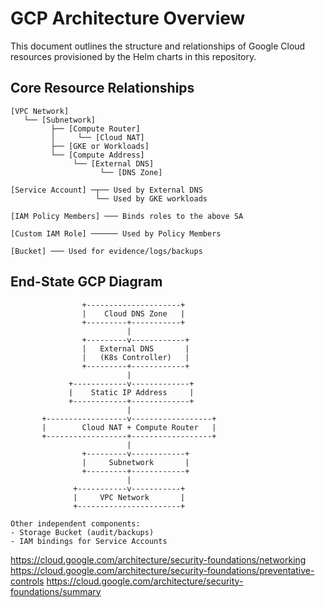 
# GCP Architecture Overview

This document outlines the structure and relationships of Google Cloud resources provisioned by the Helm charts in this repository.

## Core Resource Relationships

```plaintext
[VPC Network]
   └── [Subnetwork]
         ├── [Compute Router]
         │     └── [Cloud NAT]
         ├── [GKE or Workloads]
         └── [Compute Address]
              └── [External DNS]
                    └── [DNS Zone]

[Service Account] ─┬── Used by External DNS
                   └── Used by GKE workloads

[IAM Policy Members] ─── Binds roles to the above SA

[Custom IAM Role] ────── Used by Policy Members

[Bucket] ─── Used for evidence/logs/backups
```

## End-State GCP Diagram

```plaintext
                +---------------------+
                |    Cloud DNS Zone   |
                +---------+-----------+
                          |
                +---------v------------+
                |   External DNS       |
                |   (K8s Controller)   |
                +---------+------------+
                          |
             +------------v-------------+
             |    Static IP Address     |
             +------------+-------------+
                          |
       +------------------v------------------+
       |        Cloud NAT + Compute Router   |
       +------------------+------------------+
                          |
                +---------v------------+
                |     Subnetwork       |
                +---------+------------+
                          |
              +-----------v-----------+
              |     VPC Network       |
              +-----------------------+

Other independent components:
- Storage Bucket (audit/backups)
- IAM bindings for Service Accounts
```


https://cloud.google.com/architecture/security-foundations/networking
https://cloud.google.com/architecture/security-foundations/preventative-controls
https://cloud.google.com/architecture/security-foundations/summary